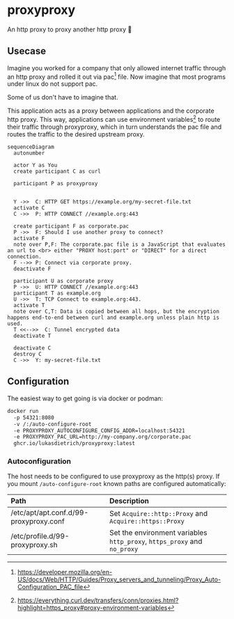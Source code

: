 # proxyproxy

An http proxy to proxy another http proxy 🤪

## Usecase

Imagine you worked for a company that only allowed internet traffic through an http proxy and
rolled it out via pac[^1] file. Now imagine that most programs under linux do not support pac.

Some of us don't have to imagine that.

This application acts as a proxy between applications and the corporate http proxy.
This way, applications can use environment variables[^2] to route their traffic through proxyproxy,
which in turn understands the pac file and routes the traffic to the desired upstream proxy.

```mermaid
sequenceDiagram
  autonumber

  actor Y as You
  create participant C as curl

  participant P as proxyproxy


  Y ->>  C: HTTP GET https://example.org/my-secret-file.txt
  activate C
  C ->>  P: HTTP CONNECT //example.org:443

  create participant F as corporate.pac
  P ->>  F: Should I use another proxy to connect?
  activate F
  note over P,F: The corporate.pac file is a JavaScript that evaluates an url to <br> either "PROXY host:port" or "DIRECT" for a direct connection.
  F -->> P: Connect via corporate proxy.
  deactivate F

  participant U as corporate proxy
  P ->>  U: HTTP CONNECT //example.org:443
  participant T as example.org
  U ->>  T: TCP Connect to example.org:443.
  activate T
  note over C,T: Data is copied between all hops, but the encryption happens end-to-end between curl and example.org unless plain http is used.
  T <<-->>  C: Tunnel encrypted data
  deactivate T

  deactivate C
  destroy C
  C ->>  Y: my-secret-file.txt

```

## Configuration

The easiest way to get going is via docker or podman:

```sh
docker run
  -p 54321:8080
  -v /:/auto-configure-root
  -e PROXYPROXY_AUTOCONFIGURE_CONFIG_ADDR=localhost:54321
  -e PROXYPROXY_PAC_URL=http://my-company.org/corporate.pac
  ghcr.io/lukasdietrich/proxyproxy:latest
```

### Autoconfiguration

The host needs to be configured to use proxyproxy as the http(s) proxy.
If you mount `/auto-configure-root` known paths are configured automatically:

| Path                                   | Description                                                              |
|:---------------------------------------|:-------------------------------------------------------------------------|
| /etc/apt/apt.conf.d/99-proxyproxy.conf | Set `Acquire::http::Proxy` and `Acquire::https::Proxy`                   |
| /etc/profile.d/99-proxyproxy.sh        | Set the environment variables `http_proxy`, `https_proxy` and `no_proxy` |


[^1]: https://developer.mozilla.org/en-US/docs/Web/HTTP/Guides/Proxy_servers_and_tunneling/Proxy_Auto-Configuration_PAC_file
[^2]: https://everything.curl.dev/transfers/conn/proxies.html?highlight=https_proxy#proxy-environment-variables
